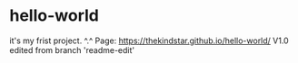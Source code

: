 # hello-world
it's my frist project. ^.^
Page: https://thekindstar.github.io/hello-world/
V1.0 edited from branch 'readme-edit'
